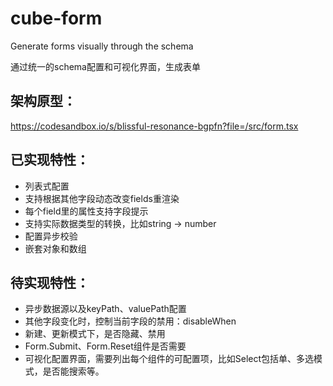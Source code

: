 # cube-form

Generate forms visually through the schema

通过统一的schema配置和可视化界面，生成表单

## 架构原型：
https://codesandbox.io/s/blissful-resonance-bgpfn?file=/src/form.tsx

## 已实现特性：
* 列表式配置
* 支持根据其他字段动态改变fields重渲染
* 每个field里的属性支持字段提示
* 支持实际数据类型的转换，比如string -> number
* 配置异步校验
* 嵌套对象和数组


## 待实现特性：
* 异步数据源以及keyPath、valuePath配置
* 其他字段变化时，控制当前字段的禁用：disableWhen
* 新建、更新模式下，是否隐藏、禁用
* Form.Submit、Form.Reset组件是否需要
* 可视化配置界面，需要列出每个组件的可配置项，比如Select包括单、多选模式，是否能搜索等。

